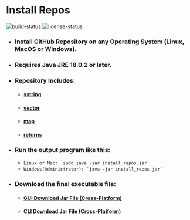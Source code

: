 # Install Repos
![build-status](https://github.com/Dark-CodeX/InstallRepos/actions/workflows/maven.yml/badge.svg)
![license-status](https://img.shields.io/github/license/Dark-CodeX/InstallRepos)
* ### Install GitHub Repository on any Operating System (Linux, MacOS or Windows).
* ### Requires Java JRE 18.0.2 or later.
* ### Repository Includes:
    * #### [sstring](https://www.github.com/Dark-CodeX/sstring.git)
    * #### [vector](https://www.github.com/Dark-CodeX/vector.git)
    * #### [map](https://www.github.com/Dark-CodeX/map.git)
    * #### [returns](https://www.github.com/Dark-CodeX/returns.git)
* ### Run the output program like this:
    * ```Linux or Mac: `sudo java -jar install_repos.jar` ```
    * ```Windows(Administrator): `java -jar install_repos.jar` ```
* ### Download the final executable file:
    * #### [**GUI** Download Jar File (Cross-Platform)](https://github.com/Dark-CodeX/InstallRepos/releases/download/v1.0.0/InstallReposGUI.jar)
    * #### [**CLI** Download Jar File (Cross-Platform)](https://github.com/Dark-CodeX/InstallRepos/releases/download/v1.0.0/InstallReposCLI.jar)
